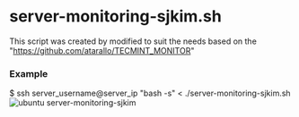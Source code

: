 # server-monitoring-sjkim.sh

  This script was created by modified to suit the needs
  based on the "https://github.com/atarallo/TECMINT_MONITOR"
  
### Example
  $ ssh server_username@server_ip "bash -s" < ./server-monitoring-sjkim.sh
  ![ubuntu server-monitoring-sjkim](https://cloud.githubusercontent.com/assets/16793663/19379516/445e30e4-922d-11e6-9300-af0663b2742f.jpg)
